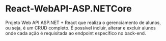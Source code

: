 # React-WebAPI-ASP.NETCore
Projeto Web API ASP.NET + React que realiza o gerenciamento de alunos, ou seja, é um CRUD completo. É possível incluir, alterar e excluir alunos onde cada ação é requisitada ao endpoint específico no back-end.

